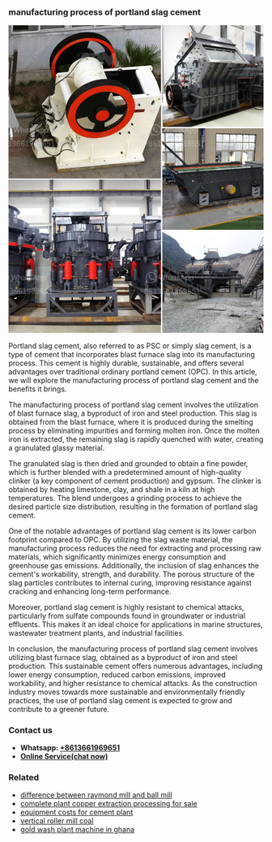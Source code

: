 <h3>manufacturing process of portland slag cement</h3><img src='1706773386.jpg' alt=''><p>Portland slag cement, also referred to as PSC or simply slag cement, is a type of cement that incorporates blast furnace slag into its manufacturing process. This cement is highly durable, sustainable, and offers several advantages over traditional ordinary portland cement (OPC). In this article, we will explore the manufacturing process of portland slag cement and the benefits it brings.</p><p>The manufacturing process of portland slag cement involves the utilization of blast furnace slag, a byproduct of iron and steel production. This slag is obtained from the blast furnace, where it is produced during the smelting process by eliminating impurities and forming molten iron. Once the molten iron is extracted, the remaining slag is rapidly quenched with water, creating a granulated glassy material.</p><p>The granulated slag is then dried and grounded to obtain a fine powder, which is further blended with a predetermined amount of high-quality clinker (a key component of cement production) and gypsum. The clinker is obtained by heating limestone, clay, and shale in a kiln at high temperatures. The blend undergoes a grinding process to achieve the desired particle size distribution, resulting in the formation of portland slag cement.</p><p>One of the notable advantages of portland slag cement is its lower carbon footprint compared to OPC. By utilizing the slag waste material, the manufacturing process reduces the need for extracting and processing raw materials, which significantly minimizes energy consumption and greenhouse gas emissions. Additionally, the inclusion of slag enhances the cement's workability, strength, and durability. The porous structure of the slag particles contributes to internal curing, improving resistance against cracking and enhancing long-term performance.</p><p>Moreover, portland slag cement is highly resistant to chemical attacks, particularly from sulfate compounds found in groundwater or industrial effluents. This makes it an ideal choice for applications in marine structures, wastewater treatment plants, and industrial facilities.</p><p>In conclusion, the manufacturing process of portland slag cement involves utilizing blast furnace slag, obtained as a byproduct of iron and steel production. This sustainable cement offers numerous advantages, including lower energy consumption, reduced carbon emissions, improved workability, and higher resistance to chemical attacks. As the construction industry moves towards more sustainable and environmentally friendly practices, the use of portland slag cement is expected to grow and contribute to a greener future.</p><h3>Contact us</h3><ul><li><strong>Whatsapp:&nbsp;<a href="https://wa.me/8613661969651">+8613661969651</a></strong></li><li><a href="https://swt.shibang-china.com/?git&amp;zhl&amp;manufacturing process of portland slag cement"><strong>Online Service(chat now)</strong></a></li></ul><h3>Related</h3><ul><li><a href='difference between raymond mill and ball mill.md'>difference between raymond mill and ball mill</a></li><li><a href='complete plant copper extraction processing for sale.md'>complete plant copper extraction processing for sale</a></li><li><a href='equipment costs for cement plant.md'>equipment costs for cement plant</a></li><li><a href='vertical roller mill coal.md'>vertical roller mill coal</a></li><li><a href='gold wash plant machine in ghana.md'>gold wash plant machine in ghana</a></li></ul>